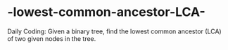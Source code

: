 # -lowest-common-ancestor-LCA-
Daily Coding: Given a binary tree, find the lowest common ancestor (LCA) of two given nodes in the tree. 
